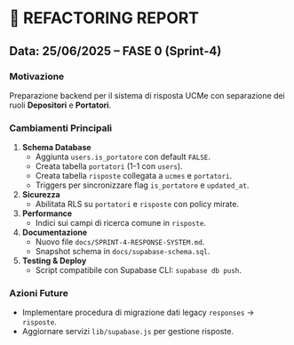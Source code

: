 # 📒 REFACTORING REPORT

## Data: 25/06/2025 – FASE 0 (Sprint-4)

### Motivazione
Preparazione backend per il sistema di risposta UCMe con separazione dei ruoli **Depositori** e **Portatori**.

### Cambiamenti Principali
1. **Schema Database**
   * Aggiunta `users.is_portatore` con default `FALSE`.
   * Creata tabella `portatori` (1-1 con `users`).
   * Creata tabella `risposte` collegata a `ucmes` e `portatori`.
   * Triggers per sincronizzare flag `is_portatore` e `updated_at`.
2. **Sicurezza**
   * Abilitata RLS su `portatori` e `risposte` con policy mirate.
3. **Performance**
   * Indici sui campi di ricerca comune in `risposte`.
4. **Documentazione**
   * Nuovo file `docs/SPRINT-4-RESPONSE-SYSTEM.md`.
   * Snapshot schema in `docs/supabase-schema.sql`.
5. **Testing & Deploy**
   * Script compatibile con Supabase CLI: `supabase db push`.

### Azioni Future
* Implementare procedura di migrazione dati legacy `responses` → `risposte`.
* Aggiornare servizi `lib/supabase.js` per gestione risposte. 